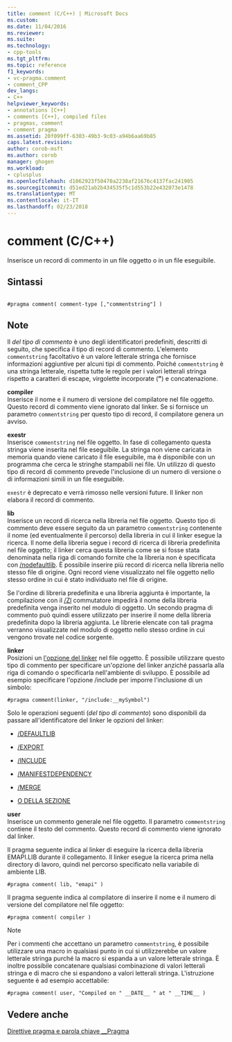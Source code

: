 ```yaml
---
title: comment (C/C++) | Microsoft Docs
ms.custom: 
ms.date: 11/04/2016
ms.reviewer: 
ms.suite: 
ms.technology:
- cpp-tools
ms.tgt_pltfrm: 
ms.topic: reference
f1_keywords:
- vc-pragma.comment
- comment_CPP
dev_langs:
- C++
helpviewer_keywords:
- annotations [C++]
- comments [C++], compiled files
- pragmas, comment
- comment pragma
ms.assetid: 20f099ff-6303-49b3-9c03-a94b6aa69b85
caps.latest.revision: 
author: corob-msft
ms.author: corob
manager: ghogen
ms.workload:
- cplusplus
ms.openlocfilehash: d1062923f50470a2238af21676c4137fac241905
ms.sourcegitcommit: d51ed21ab2b434535f5c1d553b22e432073e1478
ms.translationtype: MT
ms.contentlocale: it-IT
ms.lasthandoff: 02/23/2018
---
```

# <a name="comment-cc"></a>comment (C/C++)
Inserisce un record di commento in un file oggetto o in un file eseguibile.  
  
## <a name="syntax"></a>Sintassi  
  
```  
  
#pragma comment( comment-type [,"commentstring"] )  
```  
  
## <a name="remarks"></a>Note  
 Il *del tipo di commento* è uno degli identificatori predefiniti, descritti di seguito, che specifica il tipo di record di commento. L'elemento `commentstring` facoltativo è un valore letterale stringa che fornisce informazioni aggiuntive per alcuni tipi di commento. Poiché `commentstring` è una stringa letterale, rispetta tutte le regole per i valori letterali stringa rispetto a caratteri di escape, virgolette incorporate (**"**) e concatenazione.  
  
 **compiler**  
 Inserisce il nome e il numero di versione del compilatore nel file oggetto. Questo record di commento viene ignorato dal linker. Se si fornisce un parametro `commentstring` per questo tipo di record, il compilatore genera un avviso.  
  
 **exestr**  
 Inserisce `commentstring` nel file oggetto. In fase di collegamento questa stringa viene inserita nel file eseguibile. La stringa non viene caricata in memoria quando viene caricato il file eseguibile, ma è disponibile con un programma che cerca le stringhe stampabili nei file. Un utilizzo di questo tipo di record di commento prevede l'inclusione di un numero di versione o di informazioni simili in un file eseguibile.  
  
 `exestr` è deprecato e verrà rimosso nelle versioni future. Il linker non elabora il record di commento.  
  
 **lib**  
 Inserisce un record di ricerca nella libreria nel file oggetto. Questo tipo di commento deve essere seguito da un parametro `commentstring` contenente il nome (ed eventualmente il percorso) della libreria in cui il linker esegue la ricerca. Il nome della libreria segue i record di ricerca di libreria predefinita nel file oggetto; il linker cerca questa libreria come se si fosse stata denominata nella riga di comando fornite che la libreria non è specificata con [/nodefaultlib](../build/reference/nodefaultlib-ignore-libraries.md). È possibile inserire più record di ricerca nella libreria nello stesso file di origine. Ogni record viene visualizzato nel file oggetto nello stesso ordine in cui è stato individuato nel file di origine.  
  
 Se l'ordine di libreria predefinita e una libreria aggiunta è importante, la compilazione con il [/Zl](../build/reference/zl-omit-default-library-name.md) commutatore impedirà il nome della libreria predefinita venga inserito nel modulo di oggetto. Un secondo pragma di commento può quindi essere utilizzato per inserire il nome della libreria predefinita dopo la libreria aggiunta. Le librerie elencate con tali pragma verranno visualizzate nel modulo di oggetto nello stesso ordine in cui vengono trovate nel codice sorgente.  
  
 **linker**  
 Posizioni un [l'opzione del linker](../build/reference/linker-options.md) nel file oggetto. È possibile utilizzare questo tipo di commento per specificare un'opzione del linker anziché passarla alla riga di comando o specificarla nell'ambiente di sviluppo. È possibile ad esempio specificare l'opzione /include per imporre l'inclusione di un simbolo:  
  
```  
#pragma comment(linker, "/include:__mySymbol")  
```  
  
 Solo le operazioni seguenti (*del tipo di commento*) sono disponibili da passare all'identificatore del linker le opzioni del linker:  
  
-   [/DEFAULTLIB](../build/reference/defaultlib-specify-default-library.md)  
  
-   [/EXPORT](../build/reference/export-exports-a-function.md)  
  
-   [/INCLUDE](../build/reference/include-force-symbol-references.md)  
  
-   [/MANIFESTDEPENDENCY](../build/reference/manifestdependency-specify-manifest-dependencies.md)  
  
-   [/MERGE](../build/reference/merge-combine-sections.md)  
  
-   [O DELLA SEZIONE](../build/reference/section-specify-section-attributes.md)  
  
 **user**  
 Inserisce un commento generale nel file oggetto. Il parametro `commentstring` contiene il testo del commento. Questo record di commento viene ignorato dal linker.  
  
 Il pragma seguente indica al linker di eseguire la ricerca della libreria EMAPI.LIB durante il collegamento. Il linker esegue la ricerca prima nella directory di lavoro, quindi nel percorso specificato nella variabile di ambiente LIB.  
  
```  
#pragma comment( lib, "emapi" )  
```  
  
 Il pragma seguente indica al compilatore di inserire il nome e il numero di versione del compilatore nel file oggetto:  
  
```  
#pragma comment( compiler )  
```  
  
> [!NOTE]
>  Per i commenti che accettano un parametro `commentstring`, è possibile utilizzare una macro in qualsiasi punto in cui si utilizzerebbe un valore letterale stringa purché la macro si espanda a un valore letterale stringa. È inoltre possibile concatenare qualsiasi combinazione di valori letterali stringa e di macro che si espandono a valori letterali stringa. L'istruzione seguente è ad esempio accettabile:  
  
```  
#pragma comment( user, "Compiled on " __DATE__ " at " __TIME__ )   
```  
  
## <a name="see-also"></a>Vedere anche  
 [Direttive pragma e parola chiave __Pragma](../preprocessor/pragma-directives-and-the-pragma-keyword.md)